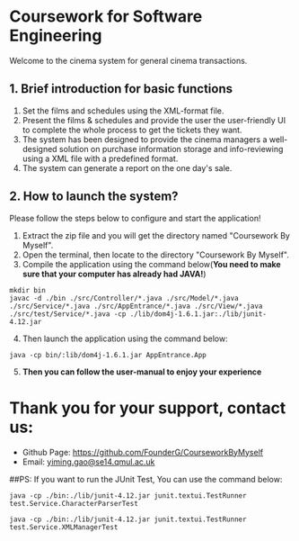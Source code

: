# Coursework for Software Engineering 
Welcome to the cinema system for general cinema transactions.
## 1. Brief introduction for basic functions
1. Set the films and schedules using the XML-format file.
2. Present the films & schedules and provide the user the user-friendly UI to complete the whole process to get the tickets they want.
3. The system has been designed to provide the cinema managers a well-designed solution on purchase information storage and info-reviewing using a XML file with a predefined format.
4. The system can generate a report on the one day's sale.
## 2. How to launch the system?
Please follow the steps below to configure and start the application!

1. Extract the zip file and you will get the directory named "Coursework By Myself".
2. Open the terminal, then locate to the directory "Coursework By Myself".
3. Compile the application using the command below(**You need to make sure that your computer has already had JAVA!**)
```
mkdir bin
javac -d ./bin ./src/Controller/*.java ./src/Model/*.java ./src/Service/*.java ./src/AppEntrance/*.java ./src/View/*.java ./src/test/Service/*.java -cp ./lib/dom4j-1.6.1.jar:./lib/junit-4.12.jar
```
4. Then launch the application using the command below:
```
java -cp bin/:lib/dom4j-1.6.1.jar AppEntrance.App
```
5. **Then you can follow the user-manual to enjoy your experience**
# Thank you for your support, contact us:
- Github Page: https://github.com/FounderG/CourseworkByMyself
- Email: yiming.gao@se14.qmul.ac.uk

##PS: If you want to run the JUnit Test, You can use the command below:
```
java -cp ./bin:./lib/junit-4.12.jar junit.textui.TestRunner test.Service.CharacterParserTest
```
```
java -cp ./bin:./lib/junit-4.12.jar junit.textui.TestRunner test.Service.XMLManagerTest
```
 
